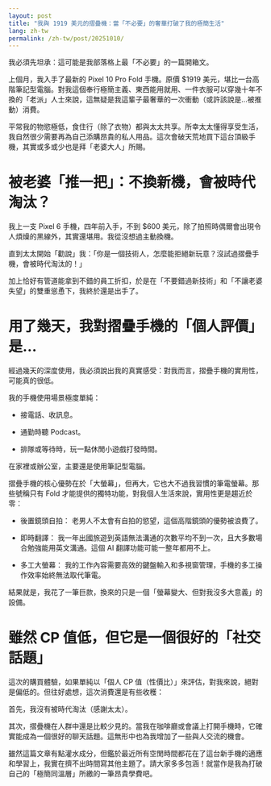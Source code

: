 ```yaml
---
layout: post
title: "我與 1919 美元的摺疊機：當「不必要」的奢華打破了我的極簡生活"
lang: zh-tw
permalink: /zh-tw/post/20251010/
---
```


我必須先坦承：這可能是我部落格上最「不必要」的一篇開箱文。

上個月，我入手了最新的 Pixel 10 Pro Fold 手機。原價 $1919 美元，堪比一台高階筆記型電腦。對我這個奉行極簡主義、東西能用就用、一件衣服可以穿幾十年不換的「老派」人士來說，這無疑是我這輩子最奢華的一次衝動（或許該說是...被推動）消費。

平常我的物慾極低，食住行（除了衣物）都與太太共享。所幸太太懂得享受生活，我自然很少需要再為自己添購昂貴的私人用品。這次會破天荒地買下這台頂級手機，其實或多或少也是拜「老婆大人」所賜。

# 被老婆「推一把」：不換新機，會被時代淘汰？

我上一支 Pixel 6 手機，四年前入手，不到 $600 美元，除了拍照時偶爾會出現令人煩燥的黑線外，其實還堪用。我從沒想過主動換機。

直到太太開始「勸說」我：「你是一個技術人，怎麼能拒絕新玩意？沒試過摺疊手機，會被時代淘汰的！」

加上恰好有管道能拿到不錯的員工折扣，於是在「不要錯過新技術」和「不讓老婆失望」的雙重慫恿下，我終於還是出手了。

# 用了幾天，我對摺疊手機的「個人評價」是…

經過幾天的深度使用，我必須說出我的真實感受：對我而言，摺疊手機的實用性，可能真的很低。

我的手機使用場景極度單純：

* 接電話、收訊息。

* 通勤時聽 Podcast。

* 排隊或等待時，玩一點休閒小遊戲打發時間。

在家裡或辦公室，主要還是使用筆記型電腦。

摺疊手機的核心優勢在於「大螢幕」，但再大，它也大不過我習慣的筆電螢幕。那些號稱只有 Fold 才能提供的獨特功能，對我個人生活來說，實用性更是趨近於零：

* 後置鏡頭自拍： 老男人不太會有自拍的慾望，這個高階鏡頭的優勢被浪費了。

* 即時翻譯： 我一年出國旅遊到英語無法溝通的次數平均不到一次，且大多數場合勉強能用英文溝通。這個 AI 翻譯功能可能一整年都用不上。

* 多工大螢幕： 我的工作內容需要高效的鍵盤輸入和多視窗管理，手機的多工操作效率始終無法取代筆電。

結果就是，我花了一筆巨款，換來的只是一個「螢幕變大、但對我沒多大意義」的設備。

# 雖然 CP 值低，但它是一個很好的「社交話題」

這次的購買體驗，如果單純以「個人 CP 值（性價比）」來評估，對我來說，絕對是偏低的。但往好處想，這次消費還是有些收穫：

首先，我沒有被時代淘汰（感謝太太）。

其次，摺疊機在人群中還是比較少見的。當我在咖啡廳或會議上打開手機時，它確實能成為一個很好的聊天話題。這無形中也為我增加了一些與人交流的機會。

雖然這篇文章有點灌水成分，但鑑於最近所有空閒時間都花在了這台新手機的適應和學習上，我實在擠不出時間寫其他主題了。請大家多多包涵！就當作是我為打破自己的「極簡同溫層」所繳的一筆昂貴學費吧。
